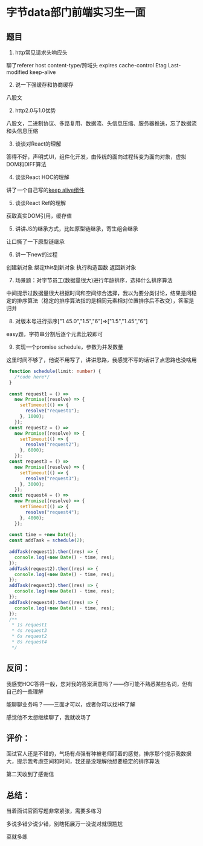 # 字节data部门前端实习生一面

## 题目

1. http常见请求头响应头

聊了referer host content-type/跨域头 expires cache-control Etag Last-modified keep-alive

2. 说一下强缓存和协商缓存

八股文

2. http2.0与1.0优势

八股文，二进制协议、多路复用、数据流、头信息压缩、服务器推送，忘了数据流和头信息压缩

3. 谈谈对React的理解

答得不好，声明式UI，组件化开发，由传统的面向过程转变为面向对象，虚拟DOM和DIFF算法

4. 谈谈React HOC的理解

讲了一个自己写的[keep alive组件](https://github.com/PassionFruitAXE/react-component-keepalive)

5. 谈谈React Ref的理解

获取真实DOM引用，缓存值

5. 讲讲JS的继承方式，比如原型链继承，寄生组合继承

让口撕了一下原型链继承

6. 讲一下new的过程

创建新对象 绑定this到新对象 执行构造函数 返回新对象

7. 场景题：对字节员工(数据量很大)进行年龄排序，选择什么排序算法

中间提示过数据量很大根据时间和空间综合选择，我以为要分类讨论，结果是问稳定的排序算法（稳定的排序算法指的是相同元素相对位置排序后不改变），答案是归并

8. 对版本号进行排序["1.45.0","1.5","6"]=>["1.5","1.45","6"]

easy题，字符串分割后逐个元素比较即可

9. 实现一个promise schedule，参数为并发数量

这里时间不够了，他说不用写了，讲讲思路，我感觉不写的话讲了点思路也没啥用

```ts
 function schedule(limit: number) {
   /*code here*/
 }
 
 const request1 = () =>
   new Promise((resolve) => {
     setTimeout(() => {
       resolve("request1");
     }, 1000);
   });
 const request2 = () =>
   new Promise((resolve) => {
     setTimeout(() => {
       resolve("request2");
     }, 6000);
   });
 const request3 = () =>
   new Promise((resolve) => {
     setTimeout(() => {
       resolve("request3");
     }, 3000);
   });
 const request4 = () =>
   new Promise((resolve) => {
     setTimeout(() => {
       resolve("request4");
     }, 4000);
   });
 
 const time = +new Date();
 const addTask = schedule(2);
 
 addTask(request1).then((res) => {
   console.log(+new Date() - time, res);
 });
 addTask(request2).then((res) => {
   console.log(+new Date() - time, res);
 });
 addTask(request3).then((res) => {
   console.log(+new Date() - time, res);
 });
 addTask(request4).then((res) => {
   console.log(+new Date() - time, res);
 });
 /**
  * 1s request1
  * 4s request3
  * 6s request2
  * 8s request4
  */
```



## 反问：

我感觉HOC答得一般，您对我的答案满意吗？——你可能不熟悉某些名词，但有自己的一些理解

能聊聊业务吗？——三面才可以，或者你可以找HR了解

感觉他不太想继续聊了，我就收场了



## 评价：

面试官人还是不错的，气场有点强有种被老师盯着的感觉，排序那个提示我数据大，提示我考虑空间和时间，我还是没理解他想要稳定的排序算法

第二天收到了感谢信



## 总结：

当着面试官面写题非常紧张，需要多练习

多说多错少说少错，别瞎拓展万一没说对就很尴尬

菜就多练